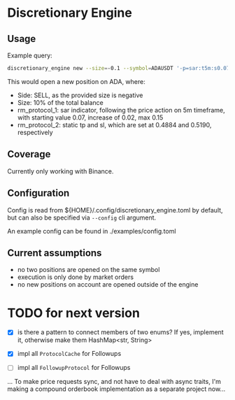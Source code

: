 # Discretionary Engine

## Usage
Example query:
```sh
discretionary_engine new --size=-0.1 --symbol=ADAUSDT '-p=sar:t5m:s0.07:i0.02:m0.15' '-p=tpsl:t0.4884:s0.5190'
```
This would open a new position on ADA, where:
- Side: SELL, as the provided size is negative
- Size: 10% of the total balance
- rm_protocol_1: sar indicator, following the price action on 5m timeframe, with starting value 0.07, increase of 0.02, max 0.15
- rm_protocol_2: static tp and sl, which are set at 0.4884 and 0.5190, respectively

## Coverage
Currently only working with Binance.

## Configuration
Config is read from ${HOME}/.config/discretionary_engine.toml by default, but can also be specified via `--config` cli argument.

An example config can be found in ./examples/config.toml

## Current assumptions
- no two positions are opened on the same symbol
- execution is only done by market orders
- no new positions on account are opened outside of the engine

# TODO for next version

- [x] is there a pattern to connect members of two enums?
    If yes, implement it, otherwise make them HashMap<str, String>

- [x] impl all `ProtocolCache` for Followups

- [ ] impl all `FollowupProtocol` for Followups

... To make price requests sync, and not have to deal with async traits, I'm making a compound orderbook implementation as a separate project now...
